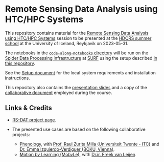 # Remote Sensing Data Analysis using HTC/HPC Systems

This repository contains material for the [Remote Sensing Data Analysis using HTC/HPC Systems](https://www.hdc-rs.com/summer-schools/2023/lecture-for-topic-2) session to be presented at the [HDCRS summer school](https://www.hdc-rs.com) at the University of Iceland, Reykjavik on 2023-05-31.

The notebooks in the [`code-along-notebooks` directory](https://github.com/RS-DAT/2023-05-31-SummerSchool-HDCRS/tree/main/code-along-notebooks) will be run on the [Spider Data Processing infrastructure](http://doc.spider.surfsara.nl/en/latest/Pages/getting_started.html) at [SURF](https://www.surf.nl) using the setup described [in this repository](https://github.com/RS-DAT/JupyterDaskOnSLURM).

See the [Setup document](https://github.com/RS-DAT/2023-05-31-SummerSchool-HDCRS/blob/main/setup.md) for the local system requirements and installation instructions.

This repository also contains the [presentation slides](https://github.com/RS-DAT/2023-05-31-SummerSchool-HDCRS/blob/main/files/HDCRS_NLeSC_morning.pdf) and a copy of the [collaborative document](https://github.com/RS-DAT/2023-05-31-SummerSchool-HDCRS/blob/main/files/CollaborativeDocument.md) employed during the course. 

## Links & Credits

* [RS-DAT project page](https://research-software-directory.org/projects/rs-dat).
* The presented use cases are based on the following collaborative projects:

  * [Phenology](https://research-software-directory.org/projects/high-spatial-resolution-phenological-modelling-at-continental-scales), with [Prof. Raul Zurita Milla (Universiteit Twente - ITC)](https://people.utwente.nl/r.zurita-milla) and [Dr. Emma Izquierdo-Verdiguer (BOKU, Vienna)](https://www.tudelft.nl/citg/over-faculteit/afdelingen/geoscience-remote-sensing/staff/researchers/drir-fj-freek-van-leijen).
  * [Motion by Learning (MobyLe)](https://research-software-directory.org/projects/mobyle), with [Dr.ir. Freek van Leijen](https://www.tudelft.nl/citg/over-faculteit/afdelingen/geoscience-remote-sensing/staff/researchers/drir-fj-freek-van-leijen).
